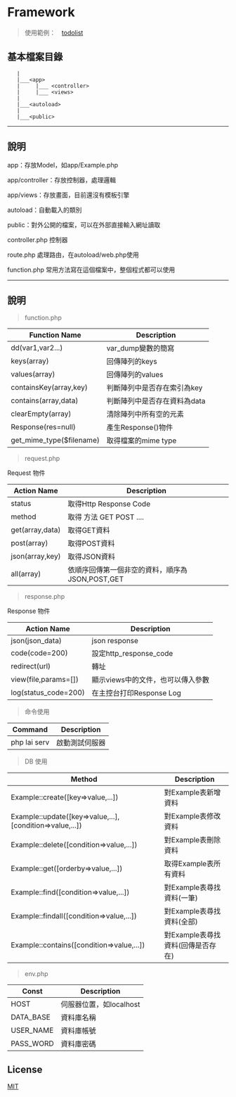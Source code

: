# Framework

> 使用範例：　[todolist](https://github.com/LaiJunBin/PHP_TodoList)

## 基本檔案目錄
```
   |
   |___<app>
   |     |___ <controller>
   |     |___ <views>
   |
   |___<autoload>
   |
   |___<public>
```
---
## 說明
app：存放Model，如app/Example.php

app/controller：存放控制器，處理邏輯

app/views：存放畫面，目前還沒有模板引擎

autoload：自動載入的類別

public：對外公開的檔案，可以在外部直接輸入網址讀取

controller.php 控制器

route.php 處理路由，在autoload/web.php使用

function.php 常用方法寫在這個檔案中，整個程式都可以使用

---

## 說明

> function.php

Function Name           | Description
--------------|------
dd(var1,var2...)          | var_dump變數的簡寫
keys(array)               | 回傳陣列的keys
values(array)             | 回傳陣列的values
containsKey(array,key)    | 判斷陣列中是否存在索引為key
contains(array,data)      | 判斷陣列中是否存在資料為data
clearEmpty(array)         | 清除陣列中所有空的元素
Response(res=null)        | 產生Response()物件
get_mime_type($filename)  | 取得檔案的mime type

> request.php

Request 物件

Action Name              | Description
--------------|------
status                    | 取得Http Response Code
method                    | 取得 方法 GET POST ....
get(array,data)           | 取得GET資料
post(array)               | 取得POST資料
json(array,key)           | 取得JSON資料
all(array)                | 依順序回傳第一個非空的資料，順序為JSON,POST,GET

> response.php

Response 物件

Action Name              | Description
--------------|------
json(json_data)           | json response
code(code=200)            | 設定http_response_code
redirect(url)             | 轉址
view(file,params=[])      | 顯示views中的文件，也可以傳入參數
log(status_code=200)      | 在主控台打印Response Log

> 命令使用

Command                  | Description
--------------|------
php lai serv           | 啟動測試伺服器

> DB 使用

Method           | Description
--------------|------
Example::create([key=>value,...])  | 對Example表新增資料
Example::update([key=>value,...],[condition=>value,...])  | 對Example表修改資料
Example::delete([condition=>value,...])  | 對Example表刪除資料
Example::get([orderby=>value,...])  | 取得Example表所有資料
Example::find([condition=>value,...])  | 對Example表尋找資料(一筆)
Example::findall([condition=>value,...])  | 對Example表尋找資料(全部)
Example::contains([condition=>value,...])  | 對Example表尋找資料(回傳是否存在)

> env.php

Const           | Description
--------------|------
HOST | 伺服器位置，如localhost
DATA_BASE | 資料庫名稱
USER_NAME | 資料庫帳號
PASS_WORD | 資料庫密碼

## License
[MIT](https://github.com/LaiJunBin/PHP_Framework/blob/master/LICENSE)